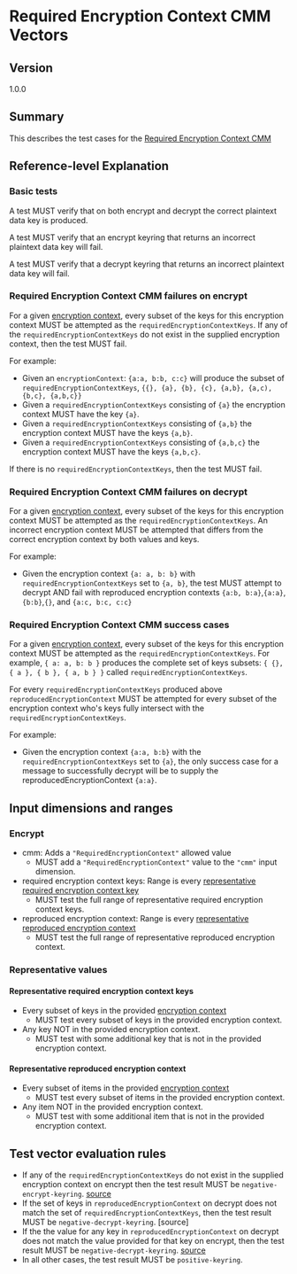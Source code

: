 [//]: # "Copyright Amazon.com Inc. or its affiliates. All Rights Reserved."
[//]: # "SPDX-License-Identifier: CC-BY-SA-4.0"

# Required Encryption Context CMM Vectors

## Version

1.0.0

## Summary

This describes the test cases for the [Required Encryption Context CMM](../../required-encryption-context-cmm.md)

## Reference-level Explanation

### Basic tests

A test MUST verify that on both encrypt and decrypt the correct
plaintext data key is produced.

A test MUST verify that an encrypt keyring that returns
an incorrect plaintext data key will fail.

A test MUST verify that a decrypt keyring that returns
an incorrect plaintext data key will fail.

### Required Encryption Context CMM failures on encrypt

For a given [encryption context](../../structures.md#encryption-context),
every subset of the keys for this encryption context
MUST be attempted as the `requiredEncryptionContextKeys`.
If any of the `requiredEncryptionContextKeys` do not exist in the
supplied encryption context, then the test MUST fail.

For example:

- Given an `encryptionContext`: `{a:a, b:b, c:c}` will produce the subset
  of `requiredEncryptionContextKeys`, `{{}, {a}, {b}, {c}, {a,b}, {a,c), {b,c}, {a,b,c}}`
- Given a `requiredEncryptionContextKeys` consisting of `{a}` the encryption context MUST
  have the key `{a}`.
- Given a `requiredEncryptionContextKeys` consisting of `{a,b}` the encryption context MUST
  have the keys `{a,b}`.
- Given a `requiredEncryptionContextKeys` consisting of `{a,b,c}` the encryption context MUST
  have the keys `{a,b,c}`.

If there is no `requiredEncryptionContextKeys`, then the test MUST fail.

### Required Encryption Context CMM failures on decrypt

For a given [encryption context](../../structures.md#encryption-context),
every subset of the keys for this encryption context
MUST be attempted as the `requiredEncryptionContextKeys`.
An incorrect encryption context
MUST be attempted that differs from the correct encryption context
by both values and keys.

For example:

- Given the encryption context `{a: a, b: b}` with
  `requiredEncryptionContextKeys` set to `{a, b}`, the test
  MUST attempt to decrypt AND fail with reproduced encryption contexts
  `{a:b, b:a}`,`{a:a}`, `{b:b}`,`{}`, and `{a:c, b:c, c:c}`

### Required Encryption Context CMM success cases

For a given [encryption context](../../structures.md#encryption-context),
every subset of the keys for this encryption context
MUST be attempted as the `requiredEncryptionContextKeys`.
For example, `{ a: a, b: b }` produces the complete set of keys subsets: `{ {}, { a }, { b }, { a, b } }` called `requiredEncryptionContextKeys`.

For every `requiredEncryptionContextKeys` produced above
`reproducedEncryptionContext` MUST be attempted
for every subset of the encryption context
who's keys fully intersect with the `requiredEncryptionContextKeys`.

For example:

- Given the encryption context `{a:a, b:b}` with the `requiredEncryptionContextKeys`
  set to `{a}`, the only success case for a message to successfully decrypt will be
  to supply the reproducedEncryptionContext `{a:a}`.

## Input dimensions and ranges

### Encrypt

- cmm: Adds a `"RequiredEncryptionContext"` allowed value
  - MUST add a `"RequiredEncryptionContext"` value to the `"cmm"` input dimension.
- required encryption context keys: Range is every [representative required encryption context key](#representative-required-encryption-context-keys)
  - MUST test the full range of representative required encryption context keys.
- reproduced encryption context: Range is every [representative reproduced encryption context](#representative-reproduced-encryption-context)
  - MUST test the full range of representative reproduced encryption context.

### Representative values

#### Representative required encryption context keys

- Every subset of keys in the provided [encryption context](../../structures.md#encryption-context)
  - MUST test every subset of keys in the provided encryption context.
- Any key NOT in the provided encryption context.
  - MUST test with some additional key that is not in the provided encryption context.

#### Representative reproduced encryption context

- Every subset of items in the provided [encryption context](../../structures.md#encryption-context)
  - MUST test every subset of items in the provided encryption context.
- Any item NOT in the provided encryption context.
  - MUST test with some additional item that is not in the provided encryption context.

## Test vector evaluation rules

- If any of the `requiredEncryptionContextKeys` do not exist in the
  supplied encryption context on encrypt
  then the test result MUST be `negative-encrypt-keyring`. [source](#required-encryption-context-cmm-failures-on-encrypt)
- If the set of keys in `reproducedEncryptionContext` on decrypt
  does not match the set of `requiredEncryptionContextKeys`,
  then the test result MUST be `negative-decrypt-keyring`. [source]
- If the the value for any key in `reproducedEncryptionContext` on decrypt
  does not match the value provided for that key on encrypt,
  then the test result MUST be `negative-decrypt-keyring`. [source](#required-encryption-context-cmm-failures-on-decrypt)
- In all other cases, the test result MUST be `positive-keyring`.

